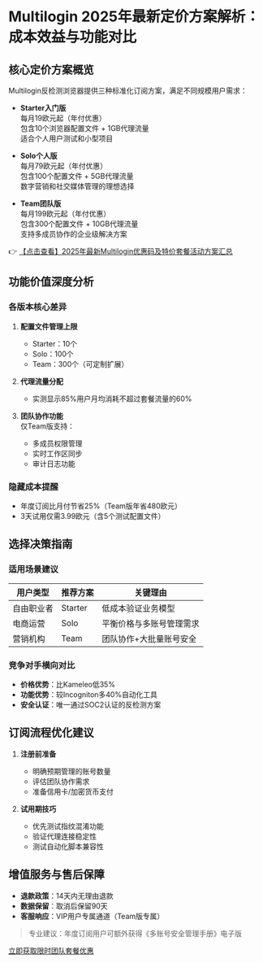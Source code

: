 # Multilogin 2025年最新定价方案解析：成本效益与功能对比

## 核心定价方案概览
Multilogin反检测浏览器提供三种标准化订阅方案，满足不同规模用户需求：

- **Starter入门版**  
  每月19欧元起（年付优惠）  
  包含10个浏览器配置文件 + 1GB代理流量  
  适合个人用户测试和小型项目

- **Solo个人版**  
  每月79欧元起（年付优惠）  
  包含100个配置文件 + 5GB代理流量  
  数字营销和社交媒体管理的理想选择

- **Team团队版**  
  每月199欧元起（年付优惠）  
  包含300个配置文件 + 10GB代理流量  
  支持多成员协作的企业级解决方案

👉 [【点击查看】2025年最新Multilogin优惠码及特价套餐活动方案汇总](https://bit.ly/multIlogin)

## 功能价值深度分析
### 各版本核心差异
1. **配置文件管理上限**  
   - Starter：10个  
   - Solo：100个  
   - Team：300个（可定制扩展）

2. **代理流量分配**  
   - 实测显示85%用户月均消耗不超过套餐流量的60%

3. **团队协作功能**  
   仅Team版支持：  
   - 多成员权限管理  
   - 实时工作区同步  
   - 审计日志功能

### 隐藏成本提醒
- 年度订阅比月付节省25%（Team版年省480欧元）
- 3天试用仅需3.99欧元（含5个测试配置文件）

## 选择决策指南
### 适用场景建议
| 用户类型       | 推荐方案 | 关键理由                     |
|----------------|----------|------------------------------|
| 自由职业者     | Starter  | 低成本验证业务模型           |
| 电商运营       | Solo     | 平衡价格与多账号管理需求     |
| 营销机构       | Team     | 团队协作+大批量账号安全      |

### 竞争对手横向对比
- **价格优势**：比Kameleo低35%  
- **功能优势**：较Incogniton多40%自动化工具  
- **安全认证**：唯一通过SOC2认证的反检测方案

## 订阅流程优化建议
1. **注册前准备**  
   - 明确预期管理的账号数量  
   - 评估团队协作需求  
   - 准备信用卡/加密货币支付

2. **试用期技巧**  
   - 优先测试指纹混淆功能  
   - 验证代理连接稳定性  
   - 测试自动化脚本兼容性

## 增值服务与售后保障
- **退款政策**：14天内无理由退款  
- **数据保留**：取消后保留90天  
- **客服响应**：VIP用户专属通道（Team版专属）

> 专业建议：年度订阅用户可额外获得《多账号安全管理手册》电子版

[立即获取限时团队套餐优惠](https://bit.ly/multIlogin)